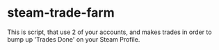 # steam-trade-farm
This is script, that use 2 of your accounts, and makes trades in order to bump up 'Trades Done' on your Steam Profile.
